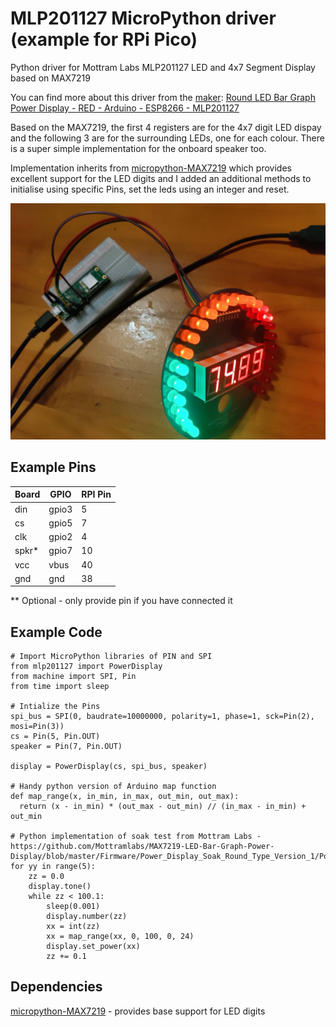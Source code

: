 # MLP201127 MicroPython driver (example for RPi Pico)
Python driver for Mottram Labs MLP201127 LED and 4x7 Segment Display based on MAX7219

You can find more about this driver from the [maker](https://www.mottramlabs.com/): [Round LED Bar Graph Power Display - RED - Arduino - ESP8266 - MLP201127](https://www.ebay.co.uk/itm/133752718757)

Based on the MAX7219, the first 4 registers are for the 4x7 digit LED dispay and the following 3 are for the surrounding LEDs, one for each colour. There is a super simple implementation for the onboard speaker too.

Implementation inherits from [micropython-MAX7219](https://github.com/JennaSys/micropython-max7219/) which provides excellent support for the LED digits and I added an additional methods to initialise using specific Pins, set the leds using an integer and reset.

![RPi Pico with the ML201127 Display](https://github.com/richardarpino/mlp201127-micropython/blob/main/MLP201127%20with%20RPi%20Pico.jpg)

## Example Pins
| Board       | GPIO        | RPI Pin     |
| ----------- | ----------- | ----------- |
| din         | gpio3       | 5           |
| cs          | gpio5       | 7           |
| clk         | gpio2       | 4           |
| spkr*       | gpio7       | 10          |
| vcc         | vbus        | 40          |
| gnd         | gnd         | 38          |

** Optional - only provide pin if you have connected it

## Example Code
```
# Import MicroPython libraries of PIN and SPI
from mlp201127 import PowerDisplay
from machine import SPI, Pin
from time import sleep

# Intialize the Pins
spi_bus = SPI(0, baudrate=10000000, polarity=1, phase=1, sck=Pin(2), mosi=Pin(3))
cs = Pin(5, Pin.OUT)
speaker = Pin(7, Pin.OUT)

display = PowerDisplay(cs, spi_bus, speaker)

# Handy python version of Arduino map function
def map_range(x, in_min, in_max, out_min, out_max):
  return (x - in_min) * (out_max - out_min) // (in_max - in_min) + out_min

# Python implementation of soak test from Mottram Labs - https://github.com/Mottramlabs/MAX7219-LED-Bar-Graph-Power-Display/blob/master/Firmware/Power_Display_Soak_Round_Type_Version_1/Power_Display_Soak_Round_Type_Version_1.ino
for yy in range(5):
    zz = 0.0
    display.tone()
    while zz < 100.1:
        sleep(0.001)
        display.number(zz)
        xx = int(zz)
        xx = map_range(xx, 0, 100, 0, 24)
        display.set_power(xx)
        zz += 0.1
```

## Dependencies
[micropython-MAX7219](https://github.com/JennaSys/micropython-max7219/) - provides base support for LED digits
